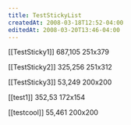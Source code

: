 ```yaml
---
title: TestStickyList
createdAt: 2008-03-18T12:52-04:00
editedAt: 2008-03-20T13:46-04:00
---
```


[[TestSticky1]] 687,105 251x379

[[TestSticky2]] 325,256 251x312

[[TestSticky3]] 53,249 200x200

[[test1]] 352,53 172x154

[[testcool]] 55,461 200x200



